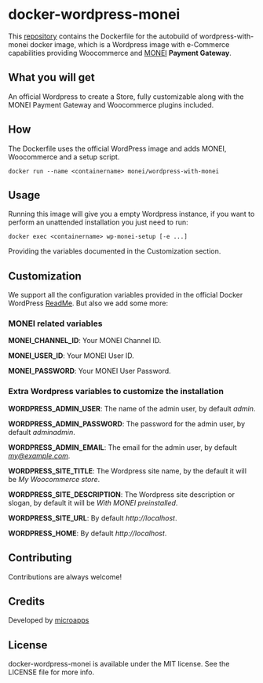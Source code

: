 # docker-wordpress-monei
This [repository](https://github.com/MONEI/docker-wordpress-monei) contains the Dockerfile for the autobuild of wordpress-with-monei docker image, which is a Wordpress image with e-Commerce capabilities providing Woocommerce and [MONEI](https://monei.net/) **Payment Gateway**.

## What you will get
An official Wordpress to create a Store, fully customizable along with the MONEI Payment Gateway and Woocommerce plugins included.

## How
The Dockerfile uses the official WordPress image and adds MONEI, Woocommerce and a setup script.

    docker run --name <containername> monei/wordpress-with-monei

## Usage
Running this image will give you a empty Wordpress instance, if you want to perform an unattended installation you just need to run:
    
    docker exec <containername> wp-monei-setup [-e ...]

Providing the variables documented in the Customization section. 

## Customization
We support all the configuration variables provided in the official Docker WordPress [ReadMe](https://github.com/docker-library/docs/tree/master/wordpress). 
But also we add some more:

### MONEI related variables

**MONEI_CHANNEL_ID**: Your MONEI Channel ID.

**MONEI_USER_ID**: Your MONEI User ID.

**MONEI_PASSWORD**: Your MONEI User Password.


### Extra Wordpress variables to customize the installation

**WORDPRESS_ADMIN_USER**: The name of the admin user, by default *admin*.

**WORDPRESS_ADMIN_PASSWORD**: The password for the admin user, by default *adminadmin*.

**WORDPRESS_ADMIN_EMAIL**: The email for the admin user, by default *my@example.com*.

**WORDPRESS_SITE_TITLE**: The Wordpress site name, by the default it will be *My Woocommerce store*.

**WORDPRESS_SITE_DESCRIPTION**: The Wordpress site description or slogan, by default it will be *With MONEI preinstalled*.

**WORDPRESS_SITE_URL**: By default *http://localhost*.

**WORDPRESS_HOME**: By default *http://localhost*.



## Contributing
Contributions are always welcome!

## Credits
Developed by [microapps](http://microapps.com/)

## License
docker-wordpress-monei is available under the MIT license. See the LICENSE file for more info.